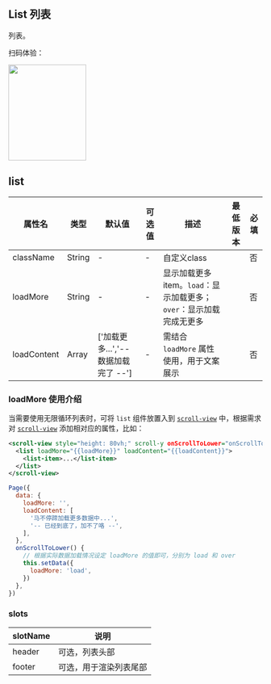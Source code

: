 ## List 列表

列表。

扫码体验：

<img src="https://gw.alipayobjects.com/zos/rmsportal/tAvsiCUfvPlAYSRQLHOs.jpeg" width="154" height="190" />

## list

| 属性名      | 类型   | 默认值                               | 可选值 | 描述                                                         | 最低版本 | 必填 |
| ----------- | ------ | ------------------------------------ | ------ | ------------------------------------------------------------ | -------- | ---- |
| className   | String | -                                    | -      | 自定义class                                                  |          | 否   |
| loadMore    | String | -                                    | -      | 显示加载更多 item。`load`：显示加载更多；`over`：显示加载完成无更多 |          | 否   |
| loadContent | Array  | ['加载更多...','-- 数据加载完了 --'] | -      | 需结合 `loadMore` 属性使用，用于文案展示                     |          | 否   |

### loadMore 使用介绍
当需要使用无限循环列表时，可将 `list` 组件放置入到 [`scroll-view`](https://docs.alipay.com/mini/component/scroll-view) 中，根据需求对 [`scroll-view`](https://docs.alipay.com/mini/component/scroll-view) 添加相对应的属性，比如：
```xml
<scroll-view style="height: 80vh;" scroll-y onScrollToLower="onScrollToLower" enable-back-to-top="true">
  <list loadMore="{{loadMore}}" loadContent="{{loadContent}}">
    <list-item>...</list-item>
  </list>
</scroll-view>
```
```javascript
Page({
  data: {
    loadMore: '',
    loadContent: [
      '马不停蹄加载更多数据中...',
      '-- 已经到底了，加不了咯 --',
    ],
  },
  onScrollToLower() {
    // 根据实际数据加载情况设定 loadMore 的值即可，分别为 load 和 over
    this.setData({
      loadMore: 'load',
    })
  },
})
```

### slots

| slotName | 说明 |
| ---- | ---- |
| header | 可选，列表头部 |
| footer | 可选，用于渲染列表尾部 |
